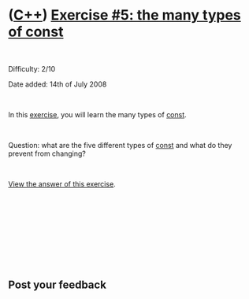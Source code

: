 
 

 

 

 

 

([C++](Cpp.md)) [Exercise \#5: the many types of const](CppExerciseTheManyTypesOfConst.md)
============================================================================================

 

Difficulty: 2/10

Date added: 14th of July 2008

 

In this [exercise](CppExercise.md), you will learn the many types of
[const](CppConst.md).

 

Question: what are the five different types of [const](CppConst.md) and
what do they prevent from changing?

 

[View the answer of this
exercise](CppExerciseTheManyTypesOfConstAnswer.md).

 

 

 

 

 

Post your feedback
------------------

 
 

 

 

 

 

 

